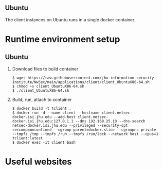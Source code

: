 ## Ubuntu
The client instances on Ubuntu runs in a single docker container.

# Runtime environment setup
## Ubuntu
1. Download files to build container
    ```
    $ wget https://raw.githubusercontent.com/jhu-information-security-institute/NwSec/main/applications/client/client_UbuntuX86-64.sh
    $ chmod +x client_UbuntuX86-64.sh
    $ ./client_UbuntuX86-64.sh
    ```
1. Build, run, attach to container
    ```
    $ docker build -t tclient .
    $ docker run -d --name client --hostname client.netsec-docker.isi.jhu.edu --add-host client.netsec-docker.isi.jhu.edu:127.0.1.1 --dns 192.168.25.10 --dns-search netsec-docker.isi.jhu.edu --privileged --security-opt seccomp=unconfined --cgroup-parent=docker.slice --cgroupns private --tmpfs /tmp --tmpfs /run --tmpfs /run/lock --network host --cpus=1 tclient:latest
    $ docker exec -it client bash 
    ```
# Useful websites
